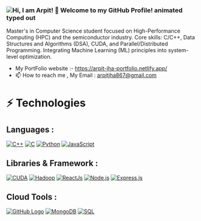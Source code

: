 ### <img src="https://readme-typing-svg.demolab.com?font=Operator+Mono&size=37&duration=2800&pause=2000&color=FAFAFA&center=true&vCenter=true&width=940&height=50&lines=Hi%2C+I'm+Arpit+Welcome+to+my+Github+Profile!" align="middle" alt="Hi, I am Arpit! 👋 Welcome to my GitHub Profile! animated typed out">

Master's in Computer Science student focused on High-Performance Computing (HPC) and the semiconductor industry. Core skills: C/C++, Data Structures and Algorithms (DSA), CUDA, and Parallel/Distributed Programming. Integrating Machine Learning (ML) principles into system-level optimization.

- My PortFolio website :- https://arpit-jha-portfolio.netlify.app/
- 📫 How to reach me , My Email : arpitjha867@gmail.com

# ⚡ Technologies

## Languages :

[![C++](https://img.shields.io/badge/Language-C++-blue?logo=c%2B%2B)](https://isocpp.org/)
[![C](https://img.shields.io/badge/Language-C-A8B9CC?logo=c&logoColor=white)](https://en.wikipedia.org/wiki/C_(programming_language))
[![Python](https://img.shields.io/badge/Language-Python-3776AB?logo=python&logoColor=white)](https://www.python.org/)
[![JavaScript](https://img.shields.io/badge/Language-JavaScript-yellow?logo=javascript)](https://www.javascript.com/)


## Libraries & Framework :

[![CUDA](https://img.shields.io/badge/Tech-CUDA-76B900?logo=nvidia&logoColor=white)](https://developer.nvidia.com/cuda-zone)
[![Hadoop](https://img.shields.io/badge/BigData-Hadoop-66CCFF?logo=apachehadoop&logoColor=black)](https://hadoop.apache.org/)
[![ReactJs](https://img.shields.io/badge/React-61DAFB?logo=react&logoColor=white)](https://reactjs.org/)
[![Node.js](https://img.shields.io/badge/Node.js-339933?logo=node.js&logoColor=white)](https://nodejs.org/)
[![Express.js](https://img.shields.io/badge/Express.js-000000?logo=express&logoColor=white)](https://expressjs.com/)


## Cloud Tools :

[![GitHub Logo](https://img.shields.io/badge/GitHub-Used-181717?logo=github)](https://github.com/your_username)
[![MongoDB](https://img.shields.io/badge/MongoDB-4EA94B?logo=mongodb&logoColor=white)](https://www.mongodb.com/)
[![SQL](https://img.shields.io/badge/Language-SQL-CC2927?logo=microsoftsqlserver&logoColor=white)](https://en.wikipedia.org/wiki/SQL)



<!---
arpitjha867/arpitjha867 is a ✨ special ✨ repository because its `README.md` (this file) appears on your GitHub profile.
You can click the Preview link to take a look at your changes.
--->
